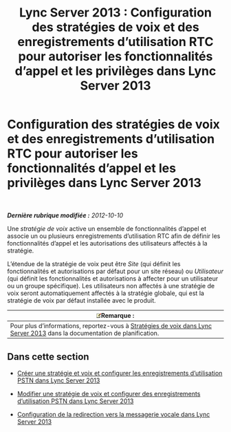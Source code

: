 ﻿---
title: 'Lync Server 2013 : Configuration des stratégies de voix et des enregistrements d’utilisation RTC pour autoriser les fonctionnalités d’appel et les privilèges dans Lync Server 2013'
TOCTitle: Configuration des stratégies de voix et des enregistrements d’utilisation RTC pour autoriser les fonctionnalités d’appel et les privilèges
ms:assetid: 63f22010-a3d7-4cbd-86e8-6fc0e13c2b84
ms:mtpsurl: https://technet.microsoft.com/fr-fr/library/Gg398450(v=OCS.15)
ms:contentKeyID: 49297415
ms.date: 05/20/2016
mtps_version: v=OCS.15
ms.translationtype: HT
---

# Configuration des stratégies de voix et des enregistrements d’utilisation RTC pour autoriser les fonctionnalités d’appel et les privilèges dans Lync Server 2013

 

_**Dernière rubrique modifiée :** 2012-10-10_

Une *stratégie de voix* active un ensemble de fonctionnalités d’appel et associe un ou plusieurs enregistrements d’utilisation RTC afin de définir les fonctionnalités d’appel et les autorisations des utilisateurs affectés à la stratégie.

L’étendue de la stratégie de voix peut être *Site* (qui définit les fonctionnalités et autorisations par défaut pour un site réseau) ou *Utilisateur* (qui définit les fonctionnalités et autorisations à affecter pour un utilisateur ou un groupe spécifique). Les utilisateurs non affectés à une stratégie de voix seront automatiquement affectés à la stratégie globale, qui est la stratégie de voix par défaut installée avec le produit.

<table>
<thead>
<tr class="header">
<th><img src="images/Gg398920.note(OCS.15).gif" title="note" alt="note" />Remarque :</th>
</tr>
</thead>
<tbody>
<tr class="odd">
<td>Pour plus d’informations, reportez-vous à <a href="lync-server-2013-voice-policies.md">Stratégies de voix dans Lync Server 2013</a> dans la documentation de planification.</td>
</tr>
</tbody>
</table>


## Dans cette section

  - [Créer une stratégie et voix et configurer les enregistrements d’utilisation PSTN dans Lync Server 2013](lync-server-2013-create-a-voice-policy-and-configure-pstn-usage-records.md)

  - [Modifier une stratégie de voix et configurer des enregistrements d’utilisation PSTN dans Lync Server 2013](lync-server-2013-modify-a-voice-policy-and-configure-pstn-usage-records.md)

  - [Configuration de la redirection vers la messagerie vocale dans Lync Server 2013](lync-server-2013-configuring-voice-mail-escape.md)

